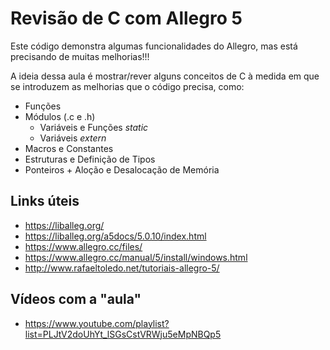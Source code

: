 # Revisão de C com Allegro 5

Este código demonstra algumas funcionalidades do Allegro, mas está precisando de muitas melhorias!!!

A ideia dessa aula é mostrar/rever alguns conceitos de C à medida em que se introduzem as melhorias que o código precisa, como:

* Funções
* Módulos (.c e .h)
	* Variáveis e Funções _static_
	* Variáveis _extern_
* Macros e Constantes
* Estruturas e Definição de Tipos
* Ponteiros + Aloção e Desalocação de Memória

## Links úteis

* https://liballeg.org/
* https://liballeg.org/a5docs/5.0.10/index.html
* https://www.allegro.cc/files/
* https://www.allegro.cc/manual/5/install/windows.html
* http://www.rafaeltoledo.net/tutoriais-allegro-5/

## Vídeos com a "aula"

* https://www.youtube.com/playlist?list=PLJtV2doUhYt_lSGsCstVRWju5eMpNBQp5

